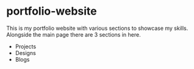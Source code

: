 # portfolio-website
This is my portfolio website with various sections to showcase my skills.
Alongside the main page there are 3 sections in here.
* Projects
* Designs
* Blogs
